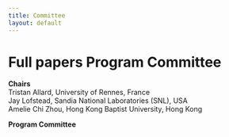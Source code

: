 ```yaml
---
title: Committee
layout: default
---
```


# Full papers Program Committee

**Chairs**<br>
Tristan Allard, University of Rennes, France<br>
Jay Lofstead, Sandia National Laboratories (SNL), USA<br>
Amelie Chi Zhou, Hong Kong Baptist University, Hong Kong<br>

**Program Committee**<br>
<!--
* **Peter Baumann**, Jacobs University Bremen<br>
* **Khalid Belhajjame**, PSL, Université Paris-Dauphine, LAMSADE<br>
* **Ladjel Bellatreche**, LIAS/ENSMA<br>
* **Jean Luca Bez**, Lawrence Berkeley National Laboratory<br>
* **Suren Byna**, The Ohio State University<br>
* **Klemens Böhm**, Karlsruhe Institute of Technology<br>
* **Amit Chavan**, University of Maryland<br>
* **Joseph Davis**, The University of Sydney<br>
* **Bin Dong**, Lawrence Berkeley National Lab, Berkeley, CA, USA<br>
* **Eduard Dragut**, Temple University<br>
* **Ian Foster**, Argonne National Laboratory & The University of Chicago<br>
* **Filippo Furfaro**, DIMES - University of Calabria<br>
* **Tingjian Ge**, University of Massachusetts, Lowell<br>
* **Lukasz Golab**, University of Waterloo<br>
* **Ali Hadian**, Imperial College London<br>
* **Peiquan Jin**, University of Science and Technology of China<br>
* **Verena Kantere**, University of Ottawa<br>
* **Panagiotis Karras**, Aarhus University<br>
* **Jinoh Kim**, Texas A&M University-Commerce<br>
* **Seokki Lee**, University of Cincinnati<br>
* **Jeff Lefevre**, University of California, Santa Cruz<br>
* **Ulf Leser**, Institut für Informatik, Humboldt-Universität zu Berlin<br>
* **Xin Liang**, University of California, Riverside<br>
* **Chuan-Ming Liu**, National Taipei University of Technology<br>
* **Mengchi Liu**, Carleton University<br>
* **Tanu Malik**, DePaul University<br>
* **Federica Mandreoli**, DII - University of Modena<br>
* **Kshitij Mehta**, Oak Ridge National Laboratory<br>
* **Niccolo Meneghetti**, University of Michigan-Dearborn<br>
* **Paolo Missier**, Newcastle University<br>
* **Bongki Moon**, Seoul National University<br>
* **Alexander Rasin**, DePaul University<br>
* **Tore Risch**, Uppsala University<br>
* **Florin Rusu**, University of California, Merced<br>
* **Iulian Sandu Popa**, DAVID Laboratory, University of Versailles Saint-Quentin & INRIA Saclay-Ile-de-France<br>
* **Jagan Sankaranarayanan**, Google<br>
* **Maximilian Schüle**, University of Bamberg<br>
* **Galen Shipman**, Los Alamos National Laboratory<br>
* **Tarique Siddiqui**, Microsoft Research<br>
* **Kurt Stockinger**, Zurich University of Applied Sciences<br>
* **Houjun Tang**, Lawrence Berkeley National Laboratory<br>
* **Douglas Thain**, University of Notre Dame<br>
* **Yicheng Tu**, University of South Florida<br>
* **Marco Vieira**, University of Coimbra<br>
* **Kesheng Wu**, Berkeley Lab<br>
* **Zichen Xu**, Nanchang University<br>
* **Feng Yu**, Southern Illinois University Carbondale<br>
* **Hongfeng Yu**, University of Nebraska-Lincoln<br>
* **Chi Zhang**, BRANDEIS UNIVERSITY<br>
* **Xuechen Zhang**, Washington State University<br>
* **Ming Zhao**, Arizona State University<br>
* **Qiang Zhu**, University of Michigan - Dearborn<br>
* **Sotirios Ziavras**, New Jersey Institute of Technology<br>
* **Jia Zou**, Arizona State University<br>
--!>
